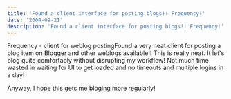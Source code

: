 ```yaml
---
title: 'Found a client interface for posting blogs!! Frequency!'
date: '2004-09-21'
description: 'Found a client interface for posting blogs!! Frequency!'
---
```


Frequency - client for weblog postingFound a very neat client for posting a blog item on Blogger and other weblogs available!! This is really neat. It let's blog quite comfortably without disrupting my workflow! Not much time wasted in waiting for UI to get loaded and no timeouts and multiple logins in a day!

Anyway, I hope this gets me bloging more regularly!